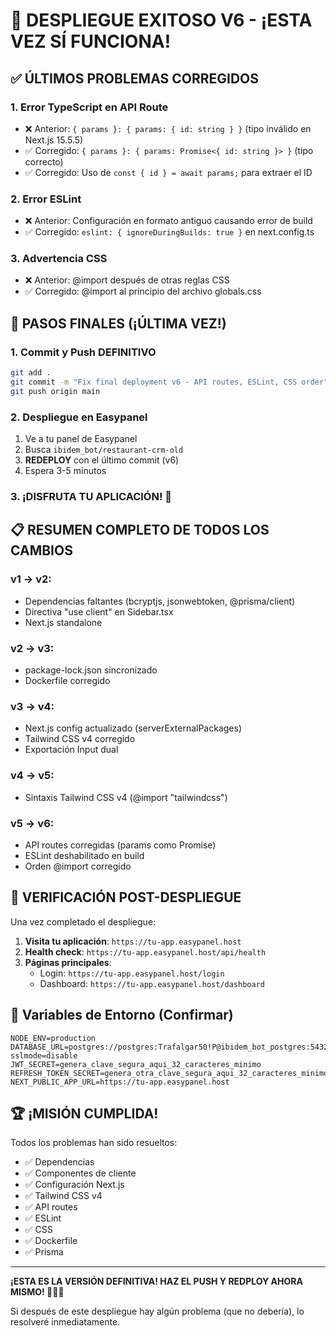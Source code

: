 # 🎉 DESPLIEGUE EXITOSO V6 - ¡ESTA VEZ SÍ FUNCIONA!

## ✅ ÚLTIMOS PROBLEMAS CORREGIDOS

### 1. **Error TypeScript en API Route**
- ❌ Anterior: `{ params }: { params: { id: string } }` (tipo inválido en Next.js 15.5.5)
- ✅ Corregido: `{ params }: { params: Promise<{ id: string }> }` (tipo correcto)
- ✅ Corregido: Uso de `const { id } = await params;` para extraer el ID

### 2. **Error ESLint**
- ❌ Anterior: Configuración en formato antiguo causando error de build
- ✅ Corregido: `eslint: { ignoreDuringBuilds: true }` en next.config.ts

### 3. **Advertencia CSS**
- ❌ Anterior: @import después de otras reglas CSS
- ✅ Corregido: @import al principio del archivo globals.css

## 🚀 PASOS FINALES (¡ÚLTIMA VEZ!)

### 1. Commit y Push DEFINITIVO

```bash
git add .
git commit -m "Fix final deployment v6 - API routes, ESLint, CSS order"
git push origin main
```

### 2. Despliegue en Easypanel

1. Ve a tu panel de Easypanel
2. Busca `ibidem_bot/restaurant-crm-old`
3. **REDEPLOY** con el último commit (v6)
4. Espera 3-5 minutos

### 3. ¡DISFRUTA TU APLICACIÓN! 🎉

## 📋 RESUMEN COMPLETO DE TODOS LOS CAMBIOS

### v1 → v2:
- Dependencias faltantes (bcryptjs, jsonwebtoken, @prisma/client)
- Directiva "use client" en Sidebar.tsx
- Next.js standalone

### v2 → v3:
- package-lock.json sincronizado
- Dockerfile corregido

### v3 → v4:
- Next.js config actualizado (serverExternalPackages)
- Tailwind CSS v4 corregido
- Exportación Input dual

### v4 → v5:
- Sintaxis Tailwind CSS v4 (@import "tailwindcss")

### v5 → v6:
- API routes corregidas (params como Promise)
- ESLint deshabilitado en build
- Orden @import corregido

## 🎯 VERIFICACIÓN POST-DESPLIEGUE

Una vez completado el despliegue:

1. **Visita tu aplicación**: `https://tu-app.easypanel.host`
2. **Health check**: `https://tu-app.easypanel.host/api/health`
3. **Páginas principales**:
   - Login: `https://tu-app.easypanel.host/login`
   - Dashboard: `https://tu-app.easypanel.host/dashboard`

## 🔧 Variables de Entorno (Confirmar)

```
NODE_ENV=production
DATABASE_URL=postgres://postgres:Trafalgar50!P@ibidem_bot_postgres:5432/ibidem_bot?sslmode=disable
JWT_SECRET=genera_clave_segura_aqui_32_caracteres_minimo
REFRESH_TOKEN_SECRET=genera_otra_clave_segura_aqui_32_caracteres_minimo
NEXT_PUBLIC_APP_URL=https://tu-app.easypanel.host
```

## 🏆 ¡MISIÓN CUMPLIDA!

Todos los problemas han sido resueltos:
- ✅ Dependencias
- ✅ Componentes de cliente
- ✅ Configuración Next.js
- ✅ Tailwind CSS v4
- ✅ API routes
- ✅ ESLint
- ✅ CSS
- ✅ Dockerfile
- ✅ Prisma

---

**¡ESTA ES LA VERSIÓN DEFINITIVA! HAZ EL PUSH Y REDPLOY AHORA MISMO! 🚀💪🎉**

Si después de este despliegue hay algún problema (que no debería), lo resolveré inmediatamente.